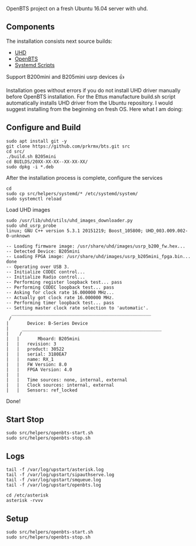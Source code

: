 OpenBTS project on a fresh Ubuntu 16.04 server with uhd.

## Components
The installation consists next source builds:
- [UHD](http://uhd.ettus.com)
- [OpenBTS](https://github.com/RangeNetworks/dev)
- [Systemd Scripts](https://github.com/nadiia-kotelnikova/openbts_systemd_scripts)

Support B200mini and B205mini usrp devices :+1: 

Installation goes without errors if you do not install UHD driver manually before OpenBTS installation. For the Ettus manufacture build.sh script automatically installs UHD driver from the Ubuntu repository. I would suggest installing from the beginning on fresh OS. Here what I am doing:
## Configure and Build
```
sudo apt install git -y
git clone https://github.com/prkrmx/bts.git src
cd src/
./build.sh B205mini
cd BUILDS/20XX-XX-XX--XX-XX-XX/
sudo dpkg -i *.deb
```
After the installation process is complete, configure the services
```
cd 
sudo cp src/helpers/systemd/* /etc/systemd/system/
sudo systemctl reload
```
Load UHD images
```
sudo /usr/lib/uhd/utils/uhd_images_downloader.py
sudo uhd_usrp_probe
linux; GNU C++ version 5.3.1 20151219; Boost_105800; UHD_003.009.002-0-unknown

-- Loading firmware image: /usr/share/uhd/images/usrp_b200_fw.hex...
-- Detected Device: B205mini
-- Loading FPGA image: /usr/share/uhd/images/usrp_b205mini_fpga.bin... done
-- Operating over USB 3.
-- Initialize CODEC control...
-- Initialize Radio control...
-- Performing register loopback test... pass
-- Performing CODEC loopback test... pass
-- Asking for clock rate 16.000000 MHz...
-- Actually got clock rate 16.000000 MHz.
-- Performing timer loopback test... pass
-- Setting master clock rate selection to 'automatic'.
  _____________________________________________________
 /
|       Device: B-Series Device
|     _____________________________________________________
|    /
|   |       Mboard: B205mini
|   |   revision: 3
|   |   product: 30522
|   |   serial: 3180EA7
|   |   name: RX_1
|   |   FW Version: 8.0
|   |   FPGA Version: 4.0
|   |
|   |   Time sources: none, internal, external
|   |   Clock sources: internal, external
|   |   Sensors: ref_locked

```
Done!
## Start Stop
```
sudo src/helpers/openbts-start.sh
sudo src/helpers/openbts-stop.sh
```
## Logs
```
tail -f /var/log/upstart/asterisk.log
tail -f /var/log/upstart/sipauthserve.log
tail -f /var/log/upstart/smqueue.log
tail -f /var/log/upstart/openbts.log

cd /etc/asterisk
asterisk -rvvv
```

## Setup
```
sudo src/helpers/openbts-start.sh
sudo src/helpers/openbts-stop.sh
```
